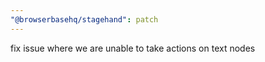 ```yaml
---
"@browserbasehq/stagehand": patch
---
```


fix issue where we are unable to take actions on text nodes

